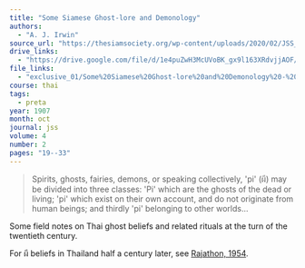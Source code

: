 ```yaml
---
title: "Some Siamese Ghost-lore and Demonology"
authors:
  - "A. J. Irwin"
source_url: "https://thesiamsociety.org/wp-content/uploads/2020/02/JSS_004_2c_Irwin_SomeSiameseGhostLoreAndDemonology.pdf"
drive_links:
  - "https://drive.google.com/file/d/1e4puZwH3McUVoBK_gx9l163XRdvjjAOF/view?usp=drivesdk"
file_links:
  - "exclusive_01/Some%20Siamese%20Ghost-lore%20and%20Demonology%20-%20Irwin.pdf"
course: thai
tags:
  - preta
year: 1907
month: oct
journal: jss
volume: 4
number: 2
pages: "19--33"
---
```


> Spirits, ghosts, fairies, demons, or speaking collectively, 'pi' (ผี) may be divided into three classes:
'Pi' which are the ghosts of the dead or living;
'pi' which exist on their own account, and do not originate from human beings;
and thirdly 'pi' belonging to other worlds...

Some field notes on Thai ghost beliefs and related rituals at the turn of the twentieth century.

For ผี beliefs in Thailand half a century later, see [Rajathon, 1954](/content/articles/phi_rajathon-phya).
